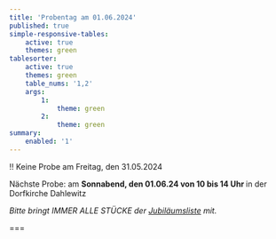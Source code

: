 ```yaml
---
title: 'Probentag am 01.06.2024'
published: true
simple-responsive-tables:
    active: true
    themes: green
tablesorter:
    active: true
    themes: green
    table_nums: '1,2'
    args:
        1:
            theme: green
        2:
            theme: green
summary:
    enabled: '1'
---
```


!! Keine Probe am Freitag, den 31.05.2024

Nächste Probe: am <b>Sonnabend, den 01.06.24 von 10 bis 14 Uhr </b>in der Dorfkirche Dahlewitz
<br/>

<i>Bitte bringt IMMER ALLE STÜCKE der [<i class="fa fa-hand-o-right"></i>Jubiläumsliste](/choerchen-intern/choerchennoten/tag:Jubiläumskonzert%202025/query:Jubiläumskonzert%202025)  mit.</i>


===
